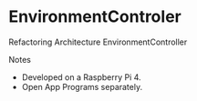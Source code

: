 # EnvironmentControler


Refactoring Architecture
EnvironmentController

Notes
- Developed on a Raspberry Pi 4.
- Open App Programs separately. 

